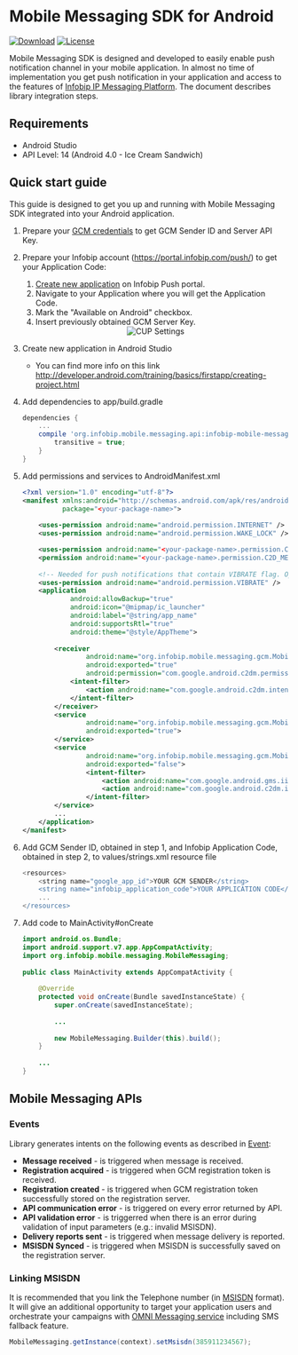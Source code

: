 # Mobile Messaging SDK for Android

[![Download](https://api.bintray.com/packages/infobip/maven/infobip-mobile-messaging-android-sdk/images/download.svg)](https://bintray.com/infobip/maven/infobip-mobile-messaging-android-sdk/_latestVersion)
[![License](https://img.shields.io/github/license/infobip/mobile-messaging-sdk-android.svg?label=License)](https://github.com/infobip/mobile-messaging-sdk-android/blob/master/LICENSE)

Mobile Messaging SDK is designed and developed to easily enable push notification channel in your mobile application. In almost no time of implementation you get push notification in your application and access to the features of [Infobip IP Messaging Platform](https://portal.infobip.com/push/). 
The document describes library integration steps.

## Requirements

- Android Studio
- API Level: 14 (Android 4.0 - Ice Cream Sandwich)

## Quick start guide

This guide is designed to get you up and running with Mobile Messaging SDK integrated into your Android application.

1. Prepare your [GCM credentials](https://github.com/infobip/mobile-messaging-sdk-android/wiki/Google-Cloud-Messaging-guide) to get GCM Sender ID and Server API Key.
2. Prepare your Infobip account (https://portal.infobip.com/push/) to get your Application Code:
    1. [Create new application](https://dev.infobip.com/v1/docs/push-introduction-create-app) on Infobip Push portal.
    2. Navigate to your Application where you will get the Application Code.
    3. Mark the "Available on Android" checkbox.
    4. Insert previously obtained GCM Server Key.

    <center><img src="https://github.com/infobip/mobile-messaging-sdk-android/wiki/images/GCMAppSetup.png" alt="CUP Settings"/></center>
3. Create new application in Android Studio
    * You can find more info on this link http://developer.android.com/training/basics/firstapp/creating-project.html
    
4. Add dependencies to app/build.gradle

    ```groovy
    dependencies {
        ...
        compile 'org.infobip.mobile.messaging.api:infobip-mobile-messaging-android-sdk:1.1.1@aar' {
            transitive = true;
        }
    }
    ```

5. Add permissions and services to AndroidManifest.xml

    ```xml
    <?xml version="1.0" encoding="utf-8"?>
    <manifest xmlns:android="http://schemas.android.com/apk/res/android"
              package="<your-package-name>">
     
        <uses-permission android:name="android.permission.INTERNET" />
        <uses-permission android:name="android.permission.WAKE_LOCK" />

        <uses-permission android:name="<your-package-name>.permission.C2D_MESSAGE" />
        <permission android:name="<your-package-name>.permission.C2D_MESSAGE" android:protectionLevel="signature" />
     
        <!-- Needed for push notifications that contain VIBRATE flag. Optional, but recommended. -->
        <uses-permission android:name="android.permission.VIBRATE" />
        <application
                android:allowBackup="true"
                android:icon="@mipmap/ic_launcher"
                android:label="@string/app_name"
                android:supportsRtl="true"
                android:theme="@style/AppTheme">
     
            <receiver
                    android:name="org.infobip.mobile.messaging.gcm.MobileMessagingGcmReceiver"
                    android:exported="true"
                    android:permission="com.google.android.c2dm.permission.SEND" >
                <intent-filter>
                    <action android:name="com.google.android.c2dm.intent.RECEIVE" />
                </intent-filter>
            </receiver>
            <service
                    android:name="org.infobip.mobile.messaging.gcm.MobileMessagingGcmIntentService"
                    android:exported="true">
            </service>
            <service
                    android:name="org.infobip.mobile.messaging.gcm.MobileMessagingInstanceIDListenerService"
                    android:exported="false">
                    <intent-filter>
                        <action android:name="com.google.android.gms.iid.InstanceID"/>
                        <action android:name="com.google.android.c2dm.intent.REGISTRATION"/>
                    </intent-filter>
            </service>
            ...
        </application>
    </manifest>
    ```

6. Add GCM Sender ID, obtained in step 1, and Infobip Application Code, obtained in step 2, to values/strings.xml resource file
    ```groovy
    <resources>
        <string name="google_app_id">YOUR GCM SENDER</string>
        <string name="infobip_application_code">YOUR APPLICATION CODE</string>
        ...
    </resources>
    ```

7. Add code to MainActivity#onCreate

    ```java
    import android.os.Bundle;
    import android.support.v7.app.AppCompatActivity;
    import org.infobip.mobile.messaging.MobileMessaging;
     
    public class MainActivity extends AppCompatActivity {
     
        @Override
        protected void onCreate(Bundle savedInstanceState) {
            super.onCreate(savedInstanceState);
            
            ...
     
            new MobileMessaging.Builder(this).build();
        }
         
        ...
    }
    ```
    
## Mobile Messaging APIs

### Events

Library generates intents on the following events as described in [Event](infobip-mobile-messaging-android-sdk/src/main/java/org/infobip/mobile/messaging/Event.java):

* __Message received__ - is triggered when message is received.
* __Registration acquired__ - is triggered when GCM registration token is received.
* __Registration created__ - is triggered when GCM registration token successfully stored on the registration server.
* __API communication error__ - is triggered on every error returned by API.
* __API validation error__ - is triggerred when there is an error during validation of input parameters (e.g.: invalid MSISDN).
* __Delivery reports sent__ - is triggered when message delivery is reported.
* __MSISDN Synced__ - is triggered when MSISDN is successfully saved on the registration server.

### Linking MSISDN

It is recommended that you link the Telephone number (in [MSISDN](https://en.wikipedia.org/wiki/MSISDN) format).
It will give an additional opportunity to target your application users and orchestrate your campaigns with [OMNI Messaging service](https://dev.infobip.com/docs/omni-introduction) including SMS fallback feature. 

```java
MobileMessaging.getInstance(context).setMsisdn(385911234567);
```
